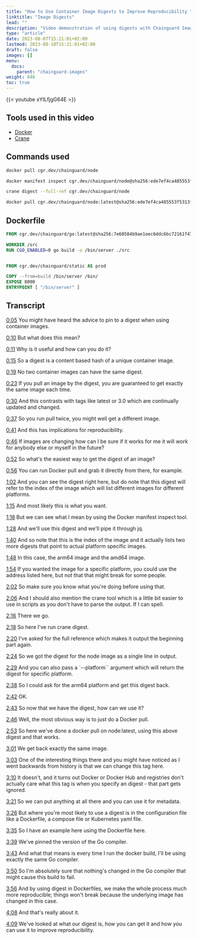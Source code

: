 ```yaml
---
title: "How to Use Container Image Digests to Improve Reproducibility "
linktitle: "Image Digests"
lead: ""
description: "Video demonstration of using digests with Chainguard Images"
type: "article"
date: 2023-08-07T15:21:01+02:00
lastmod: 2023-08-10T15:21:01+02:00
draft: false
images: []
menu:
  docs:
    parent: "chainguard-images"
weight: 040
toc: true
---
```


{{< youtube xYlLfjgG64E >}}

## Tools used in this video

* [Docker](https://docker.io)
* [Crane](https://github.com/google/go-containerregistry/tree/main/cmd/crane)

## Commands used

```sh
docker pull cgr.dev/chainguard/node
```

```sh
docker manifest inspect cgr.dev/chainguard/node@sha256:ede7ef4ca485553f5313f7a02ad3537db1fe337079fc7cfb879f44cf709326db
```

```sh
crane digest --full-ref cgr.dev/chainguard/node
```

```sh
docker pull cgr.dev/chainguard/node:latest@sha256:ede7ef4ca485553f5313f7a02ad3537db1fe337079fc7cfb879f44cf709326db
```

## Dockerfile

```dockerfile
FROM cgr.dev/chainguard/go:latest@sha256:7e60584b9ae1eec6ddc6bc72161f4712bcca066d5b1f511d740bcc0f65b05949 AS build 

WORKDIR /src
RUN CGO_ENABLED=0 go build -o /bin/server ./src


FROM cgr.dev/chainguard/static AS prod

COPY --from=build /bin/server /bin/
EXPOSE 8000
ENTRYPOINT [ "/bin/server" ]
```

## Transcript

<a href="https://youtu.be/xYlLfjgG64E?t=5" target="_blank">0:05</a> You might have heard the advice to pin to a digest when using container images.

<a href="https://youtu.be/xYlLfjgG64E?t=10" target="_blank">0:10</a> But what does this mean?

<a href="https://youtu.be/xYlLfjgG64E?t=11" target="_blank">0:11</a> Why is it useful and how can you do it?

<a href="https://youtu.be/xYlLfjgG64E?t=15" target="_blank">0:15</a> So a digest is a content based hash of a unique container image.

<a href="https://youtu.be/xYlLfjgG64E?t=19" target="_blank">0:19</a> No two container images can have the same digest.

<a href="https://youtu.be/xYlLfjgG64E?t=23" target="_blank">0:23</a> If you pull an image by the digest, you are guaranteed to get exactly the same image each time.

<a href="https://youtu.be/xYlLfjgG64E?t=30" target="_blank">0:30</a> And this contrasts with tags like latest or 3.0 which are continually updated and changed.

<a href="https://youtu.be/xYlLfjgG64E?t=37" target="_blank">0:37</a> So you run pull twice, you might well get a different image.

<a href="https://youtu.be/xYlLfjgG64E?t=41" target="_blank">0:41</a> And this has implications for reproducibility.

<a href="https://youtu.be/xYlLfjgG64E?t=46" target="_blank">0:46</a> If images are changing how can I be sure if it works for me it will work for anybody else or myself in the future?

<a href="https://youtu.be/xYlLfjgG64E?t=52" target="_blank">0:52</a> So what's the easiest way to get the digest of an image?

<a href="https://youtu.be/xYlLfjgG64E?t=56" target="_blank">0:56</a> You can run Docker pull and grab it directly from there, for example.

<a href="https://youtu.be/xYlLfjgG64E?t=62" target="_blank">1:02</a> And you can see the digest right here, but do note that this digest will refer to the index of the image which will list different images for different platforms.

<a href="https://youtu.be/xYlLfjgG64E?t=75" target="_blank">1:15</a> And most likely this is what you want.

<a href="https://youtu.be/xYlLfjgG64E?t=78" target="_blank">1:18</a> But we can see what I mean by using the Docker manifest inspect tool.

<a href="https://youtu.be/xYlLfjgG64E?t=88" target="_blank">1:28</a> And we'll use this digest and we'll pipe it through jq.

<a href="https://youtu.be/xYlLfjgG64E?t=100" target="_blank">1:40</a> And so note that this is the index of the image and it actually lists two more digests that point to actual platform specific images.

<a href="https://youtu.be/xYlLfjgG64E?t=108" target="_blank">1:48</a> In this case, the arm64 image and the amd64 image.

<a href="https://youtu.be/xYlLfjgG64E?t=114" target="_blank">1:54</a> If you wanted the image for a specific platform, you could use the address listed here, but not that that might break for some people.

<a href="https://youtu.be/xYlLfjgG64E?t=122" target="_blank">2:02</a> So make sure you know what you're doing before using that.

<a href="https://youtu.be/xYlLfjgG64E?t=126" target="_blank">2:06</a> And I should also mention the crane tool which is a little bit easier to use in scripts as you don't have to parse the output. If I can spell.

<a href="https://youtu.be/xYlLfjgG64E?t=136" target="_blank">2:16</a> There we go.

<a href="https://youtu.be/xYlLfjgG64E?t=138" target="_blank">2:18</a> So here I've run crane digest.

<a href="https://youtu.be/xYlLfjgG64E?t=140" target="_blank">2:20</a> I've asked for the full reference which makes it output the beginning part again.

<a href="https://youtu.be/xYlLfjgG64E?t=144" target="_blank">2:24</a> So we got the digest for the node image as a single line in output.

<a href="https://youtu.be/xYlLfjgG64E?t=149" target="_blank">2:29</a> And you can also pass a `--platform`` argument which will return the digest for specific platform.

<a href="https://youtu.be/xYlLfjgG64E?t=158" target="_blank">2:38</a> So I could ask for the arm64 platform and get this digest back.

<a href="https://youtu.be/xYlLfjgG64E?t=162" target="_blank">2:42</a> OK.

<a href="https://youtu.be/xYlLfjgG64E?t=163" target="_blank">2:43</a> So now that we have the digest, how can we use it?

<a href="https://youtu.be/xYlLfjgG64E?t=166" target="_blank">2:46</a> Well, the most obvious way is to just do a Docker pull.

<a href="https://youtu.be/xYlLfjgG64E?t=173" target="_blank">2:53</a> So here we've done a docker pull on node:latest, using this above digest and that works.

<a href="https://youtu.be/xYlLfjgG64E?t=181" target="_blank">3:01</a> We get back exactly the same image.

<a href="https://youtu.be/xYlLfjgG64E?t=183" target="_blank">3:03</a> One of the interesting things there and you might have noticed as I went backwards from history is that we can change this tag here.

<a href="https://youtu.be/xYlLfjgG64E?t=190" target="_blank">3:10</a> It doesn't, and it turns out Docker or Docker Hub and registries don't actually care what this tag is when you specify an digest - that part gets ignored.

<a href="https://youtu.be/xYlLfjgG64E?t=201" target="_blank">3:21</a> So we can put anything at all there and you can use it for metadata.

<a href="https://youtu.be/xYlLfjgG64E?t=206" target="_blank">3:26</a> But where you're most likely to use a digest is in the configuration file like a Dockerfile, a compose file or Kubernetes yaml file.

<a href="https://youtu.be/xYlLfjgG64E?t=215" target="_blank">3:35</a> So I have an example here using the Dockerfile here.

<a href="https://youtu.be/xYlLfjgG64E?t=219" target="_blank">3:39</a> We've pinned the version of the Go compiler.

<a href="https://youtu.be/xYlLfjgG64E?t=223" target="_blank">3:43</a> And what that means is every time I run the docker build, I'll be using exactly the same Go compiler.

<a href="https://youtu.be/xYlLfjgG64E?t=230" target="_blank">3:50</a> So I'm absolutely sure that nothing's changed in the Go compiler that might cause this build to fail.

<a href="https://youtu.be/xYlLfjgG64E?t=236" target="_blank">3:56</a> And by using digest in Dockerfiles, we make the whole process much more reproducible; things won't break because the underlying image has changed in this case.

<a href="https://youtu.be/xYlLfjgG64E?t=248" target="_blank">4:08</a> And that's really about it.

<a href="https://youtu.be/xYlLfjgG64E?t=249" target="_blank">4:09</a> We've looked at what our digest is, how you can get it and how you can use it to improve reproducibility.